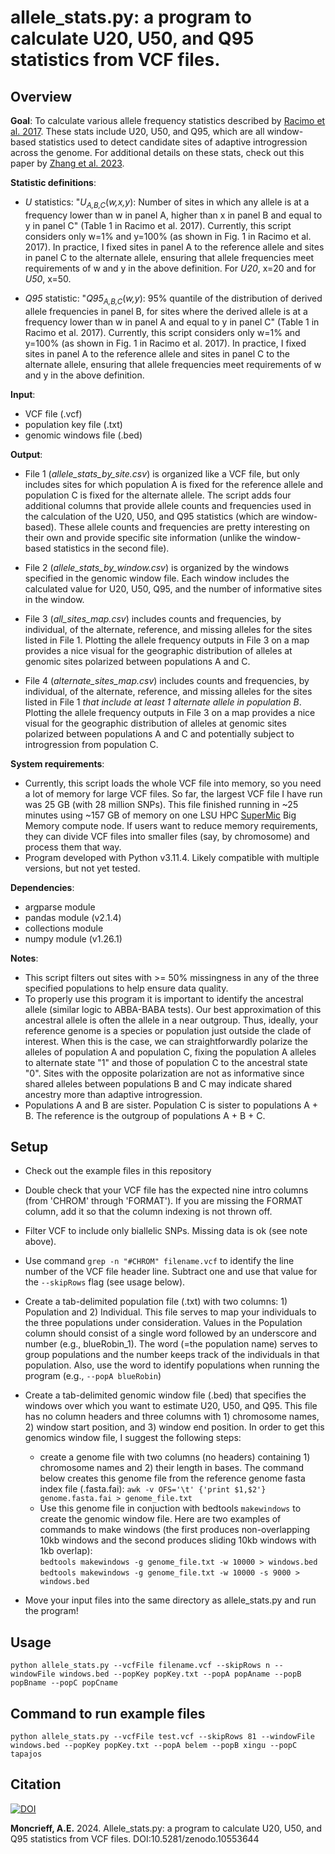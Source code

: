# allele_stats.py: a program to calculate U20, U50, and Q95 statistics from VCF files.


## Overview 

**Goal**: To calculate various allele frequency statistics described by [Racimo et al. 2017](https://doi.org/10.1093/molbev/msw216). These stats include U20, U50, and Q95, which are all window-based statistics used to detect candidate sites of adaptive introgression across the genome. For additional details on these stats, check out this paper by [Zhang et al. 2023](https://doi.org/10.1093/molbev/msad001).

**Statistic definitions**: 

- *U* statistics: "*U<sub>A,B,C</sub>*(*w,x,y*): Number of sites in which any allele is at a frequency lower than w in panel A, higher than x in panel B and equal to y in panel C" (Table 1 in Racimo et al. 2017). Currently, this script considers only w=1% and y=100% (as shown in Fig. 1 in Racimo et al. 2017). In practice, I fixed sites in panel A to the reference allele and sites in panel C to the alternate allele, ensuring that allele frequencies meet requirements of w and y in the above definition. For *U20*, x=20 and for *U50*, x=50.

- *Q95* statistic:
"*Q95<sub>A,B,C</sub>*(*w,y*): 95% quantile of the distribution of derived allele frequencies 
in panel B, for sites where the derived allele is at a frequency lower 
than w in panel A and equal to y in panel C" (Table 1 in Racimo et al. 2017). Currently, this script considers only w=1% and y=100% (as shown in Fig. 1 in Racimo et al. 2017). In practice, I fixed sites in panel A to the reference allele and sites in panel C to the alternate allele, ensuring that allele frequencies meet requirements of w and y in the above definition.

**Input**: 
- VCF file (.vcf)
- population key file (.txt)
- genomic windows file (.bed)

**Output**:
- File 1 (*allele_stats_by_site.csv*) is organized like a VCF file, but only includes sites for which population A is fixed for the reference allele and population C is fixed for the alternate allele. The script adds four additional columns that provide allele counts and frequencies used in the calculation of the U20, U50, and Q95 statistics (which are window-based). These allele counts and frequencies are pretty interesting on their own and provide specific site information (unlike the window-based statistics in the second file).

- File 2 (*allele_stats_by_window.csv*) is organized by the windows specified in the genomic window file. Each window includes the calculated value for U20, U50, Q95, and the number of informative sites in the window.

- File 3 (*all_sites_map.csv*) includes counts and frequencies, by individual, of the alternate, reference, and missing alleles for the sites listed in File 1. Plotting the allele frequency outputs in File 3 on a map provides a nice visual for the geographic distribution of alleles at genomic sites polarized between populations A and C.

- File 4 (*alternate_sites_map.csv*) includes counts and frequencies, by individual, of the alternate, reference, and missing alleles for the sites listed in File 1 *that include at least 1 alternate allele in population B*. Plotting the allele frequency outputs in File 3 on a map provides a nice visual for the geographic distribution of alleles at genomic sites polarized between populations A and C and potentially subject to introgression from population C.

**System requirements**: 
- Currently, this script loads the whole VCF file into memory, so you need a lot of memory for large VCF files. So far, the largest VCF file I have run was 25 GB (with 28 million SNPs). This file finished running in ~25 minutes using ~157 GB of memory on one LSU HPC [SuperMic](https://www.hpc.lsu.edu/docs/guides.php?system=SuperMIC) Big Memory compute node. If users want to reduce memory requirements, they can divide VCF files into smaller files (say, by chromosome) and process them that way.
- Program developed with Python v3.11.4. Likely compatible with multiple versions, but not yet tested.

**Dependencies**:
- argparse module
- pandas module (v2.1.4)
- collections module
- numpy module (v1.26.1)

**Notes**: 

- This script filters out sites with >= 50% missingness in any of the three specified populations to help ensure data quality.
- To properly use this program it is important to identify the ancestral allele (similar logic to ABBA-BABA tests). Our best approximation of this ancestral allele is often the allele in a near outgroup. Thus, ideally, your reference genome is a species or population just outside the clade of interest. When this is the case, we can straightforwardly polarize the alleles of population A and population C, fixing the population A alleles to alternate state "1" and those of population C to the ancestral state "0". Sites with the opposite polarization are not as informative since shared alleles between populations B and C may indicate shared ancestry more than adaptive introgression. 
- Populations A and B are sister. Population C is sister to populations A + B. The reference is the outgroup of populations A + B + C.


## Setup

- Check out the example files in this repository
- Double check that your VCF file has the expected nine intro columns (from 'CHROM' through 
'FORMAT'). If you are missing the FORMAT column, add it so that the column indexing is not thrown off.
- Filter VCF to include only biallelic SNPs. Missing data is ok (see note above).
- Use command `grep -n "#CHROM" filename.vcf` to identify the line number of the VCF file 
header line. Subtract one and use that value for the `--skipRows` flag (see usage below).
- Create a tab-delimited population file (.txt) with two columns: 1) Population and 2) Individual. This file serves to map your individuals to the three populations under consideration. Values in the Population column should consist of a single word followed by an underscore and number (e.g., blueRobin_1). The word (=the population name) serves to group populations and the number keeps track of the individuals in that population. Also, use the word to identify populations when running the program (e.g., `--popA blueRobin`)
- Create a tab-delimited genomic window file (.bed) that specifies the windows over which you want to estimate U20, U50, and Q95. This file has no column headers and three columns with 1) chromosome names, 2) window start position, and 3) window end position. In order to get this genomics window file, I suggest the following steps:
    + create a genome file with two columns (no headers) containing 1) chromosome names and 2) their length in bases. The command below creates this genome file from the reference genome fasta index file (.fasta.fai): `awk -v OFS='\t' {'print $1,$2'} genome.fasta.fai > genome_file.txt`
    + Use this genome file in conjuction with bedtools `makewindows` to create the genomic window file. Here are two examples of commands to make windows (the first produces non-overlapping 10kb windows and the second produces sliding 10kb windows with 1kb overlap): \
    `bedtools makewindows -g genome_file.txt -w 10000 > windows.bed` \
    `bedtools makewindows -g genome_file.txt -w 10000 -s 9000 > windows.bed`

- Move your input files into the same directory as allele_stats.py and run the program!

## Usage

`python allele_stats.py --vcfFile filename.vcf --skipRows n
--windowFile windows.bed --popKey popKey.txt --popA popAname
--popB popBname --popC popCname`

## Command to run example files

`python allele_stats.py --vcfFile test.vcf --skipRows 81 --windowFile windows.bed --popKey popKey.txt --popA belem --popB xingu --popC tapajos`



## Citation

[![DOI](https://zenodo.org/badge/746977070.svg)](https://zenodo.org/doi/10.5281/zenodo.10553643)



**Moncrieff, A.E.** 2024. Allele_stats.py: a program to calculate U20, U50, and Q95 statistics from VCF files. DOI:10.5281/zenodo.10553644
